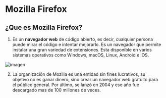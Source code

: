 # Mozilla Firefox

## ¿Que es Mozilla Firefox?

1. Es un **navegador web** de código abierto, es decir, cualquier persona puede mirar el código e intentar mejorarlo. Es un navegador que permite instalar una gran variedad de extensiones. Esta disponible en varios sistemas operativos como Windows, macOS, Linux, Android e iOS.

![imagen](https://github.com/estebanantinolo/ejemplo/blob/main/mozilla.png)

2. La organización de Mozilla es una entidad sin fines lucrativos, su objetivo no es ganar dinero, sino crear un navegador web gratuito para el público general. Por último, se lanzó en 2004 y ese año fue descargado mas de 100 millones de veces.